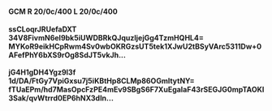 #### GCM R 20/0c/400 L 20/0c/400
**ssCLoqrJRUefaDXT**<br/>**34V8FivmN6el9bk5iUWDBRkQJquzljejGg4TzmHQHL4=**<br/>**MYKoR9eikHCpRwm4Sv0wbOKRGzsUT5tek1XJwU2tBSyVArc5311Dw+0AFefPhY6bXS9rOg8SdJT5vkJh...**<br/><br/>
**jG4H1gDH4Ygz9l3f**<br/>**1d/DA/FtGy7VpiGxsu7j5iKBtHp8CLMp86OGmltytNY=**<br/>**fTUaEPm/hd7MasOpcFzPE4mEv9SBgS6F7XuEgaIaF43rSEGJG0mpTAOKI3Sak/qvWtrrd0EP6hNX3dIn...**
